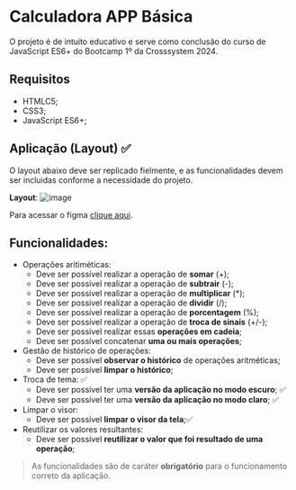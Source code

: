 # Calculadora APP Básica

O projeto é de intuito educativo e serve como conclusão do curso de JavaScript ES6+ do Bootcamp 1º da Crosssystem 2024.

## Requisitos
- HTMLC5;
- CSS3;
- JavaScript ES6+;

## Aplicação (Layout) ✅

O layout abaixo deve ser replicado fielmente, e as funcionalidades devem ser incluidas conforme a necessidade do projeto.

**Layout**:
![image](https://github.com/andrewtechprof/calculator-app-basic/assets/170783903/169cca86-dd21-4129-b018-a6875ec1497a)

Para acessar o figma [clique aqui](https://www.figma.com/design/qTcgGtwubL6ohQjFqXsYiL/Calculator-App-UI-Kit-with-Dark-Mode-(Community)?node-id=2-2&t=QuIQ1KUpGR3KgVgF-0).

## Funcionalidades:

- Operações aritiméticas:
  - Deve ser possível realizar a operação de **somar** (+);
  - Deve ser possível realizar a operação de **subtrair** (-);
  - Deve ser possível realizar a operação de **multiplicar** (*);
  - Deve ser possível realizar a operação de **dividir** (/);
  - Deve ser possível realizar a operação de **porcentagem** (%);
  - Deve ser possível realizar a operação de **troca de sinais** (+/-);
  - Deve ser possível realizar essas **operações em cadeia**;
  - Deve ser possível concatenar **uma ou mais operações**;
- Gestão de histórico de operações:
  - Deve ser possível **observar o histórico** de operações aritméticas;
  - Deve ser possível **limpar o histórico**;
- Troca de tema: ✅
  - Deve ser possível ter uma **versão da aplicação no modo escuro**; ✅
  - Deve ser possível ter uma **versão da aplicação no modo claro**; ✅
- Limpar o visor:
  - Deve ser possível **limpar o visor da tela**;✅
- Reutilizar os valores resultantes:
  - Deve ser possível  **reutilizar o valor que foi resultado de uma operação**;

> As funcionalidades são de caráter **obrigatório** para o funcionamento correto da aplicação.
